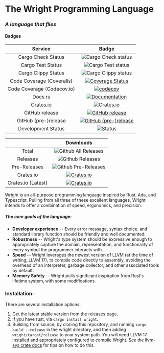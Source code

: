 # The Wright Programming Language
### *A language that flies*

#### Badges
| Service | Badge |
|:---:|:---:|
| Cargo Check Status | ![Cargo Check status](https://github.com/vcfxb/wright-lang/actions/workflows/cargo-check.yml/badge.svg?branch=main) |
| Cargo Test Status | ![Cargo Test status](https://github.com/vcfxb/wright-lang/actions/workflows/cargo-test.yml/badge.svg?branch=main) |
| Cargo Clippy Status | ![Cargo Clippy status](https://github.com/vcfxb/wright-lang/actions/workflows/cargo-clippy.yml/badge.svg?branch=main) |
| Code Coverage (Coveralls) | [![Coverage Status](https://coveralls.io/repos/github/vcfxb/wright-lang/badge.svg?branch=main&kill_cache=1)](https://coveralls.io/github/vcfxb/wright-lang?branch=main) |
| Code Coverage (Codecov.io) | [![codecov](https://codecov.io/github/vcfxb/wright-lang/graph/badge.svg?token=HO07JEYMIH)](https://codecov.io/github/vcfxb/wright-lang) |
| Docs.rs | [![Documentation](https://docs.rs/wright/badge.svg)](https://docs.rs/wright) |
| Crates.io | [![Crates.io](https://img.shields.io/crates/v/wright.svg)](https://crates.io/crates/wright) |
| GitHub release | [![GitHub release](https://img.shields.io/github/release/vcfxb/wright-lang.svg)](https://github.com/vcfxb/wright-lang/releases) |
| GitHub (pre-)release | [![GitHub (pre-)release](https://img.shields.io/github/release/vcfxb/wright-lang/all.svg)](https://github.com/vcfxb/wright-lang/releases) |
| Development Status | ![Status](https://img.shields.io/badge/status-actively--developed-green.svg) |

<!-- On `kill_cache=1` above: https://github.com/lemurheavy/coveralls-public/issues/1065#issuecomment-435494495 -->

|  | Downloads|
|:---:|:---:|
| Total |![Github All Releases](https://img.shields.io/github/downloads/vcfxb/wright-lang/total.svg) |
| Releases | ![Github Releases](https://img.shields.io/github/downloads/vcfxb/wright-lang/latest/total.svg) |
| Pre-Releases| ![Github Pre-Releases](https://img.shields.io/github/downloads-pre/vcfxb/wright-lang/latest/total.svg) |
| Crates.io | [![Crates.io](https://img.shields.io/crates/d/wright.svg)](https://crates.io/crates/wright) |
| Crates.io (Latest) | [![Crates.io](https://img.shields.io/crates/dv/wright.svg)](https://crates.io/crates/wright/0.8.0) |


Wright is an all-purpose programming language inspired by Rust, Ada, and Typescript. Pulling from all three of these
excellent languages, Wright intends to offer a combination of speed, ergonomics, and precision.

##### The core goals of the language:
* __Developer experience__ -- Every error message, syntax choice, and standard library function should be friendly and well
    documented.
* __Robustness__ -- Wright's type system should be expressive enough to appropriately capture the domain, representation, 
    and functionality of every symbol the programmer interacts with. 
* __Speed__ -- Wright leverages the newest version of LLVM (at the time of writing, LLVM 17), to compile code 
    directly to assembly, avoiding the overhead of an interpreter, garbage collector, and other associated tools 
    by default. 
* __Memory Safety__ -- Wright pulls significant inspiration from Rust's lifetime system, with some modifications. 

### Installation:
There are several installation options.
1. Get the latest stable version from [the releases page](https://github.com/vcfxb/wright-lang/releases).
2. If you have rust, via `cargo install wright`.
3. Building from source, by cloning this repository, and running `cargo build --release` in the wright directory, and 
    then adding `wright/target/release` to your system path. You will need LLVM 17 installed and appropriately 
    configured to compile Wright. See the [llvm-sys crate docs](https://crates.io/crates/llvm-sys) for tips on how to do 
    this.
